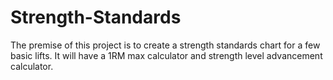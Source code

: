 # Strength-Standards
The premise of this project is to create a strength standards chart for a few basic lifts. It will have a 1RM max calculator and strength level advancement calculator.
